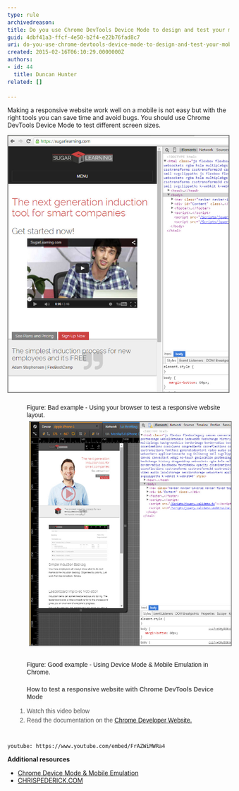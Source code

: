 ```yaml
---
type: rule
archivedreason: 
title: Do you use Chrome DevTools Device Mode to design and test your mobile views?
guid: 4dbf41a3-ffcf-4e50-b2f4-e22b76fad8c7
uri: do-you-use-chrome-devtools-device-mode-to-design-and-test-your-mobile-views
created: 2015-02-16T06:10:29.0000000Z
authors:
- id: 44
  title: Duncan Hunter
related: []

---
```


Making a responsive website work well on a mobile is not easy but with the right tools you can save time and avoid bugs. You should use Chrome DevTools Device Mode to test different screen sizes.





 

<!--endintro-->


> 
![](bad-rules-testing-responsivewebsites.jpg)

<dl class="bad" style="margin:0px;line-height:17px;padding-top:10px;padding-bottom:10px;padding-left:20px;font-family:arial, helvetica, sans-serif;"><dd style="padding-bottom:7px;padding-left:1.7em;margin-top:-2px;margin-left:0px;">Figure: Bad example - Using your browser to test a responsive website layout.<br><img alt="2015-02-16_17-44-01.jpg" src="2015-02-16_17-44-01.jpg" style="margin:5px;width:500px;height:510px;"><br></dd></dl><dl class="good" style="margin:0px;padding-top:10px;padding-bottom:10px;padding-left:20px;"><dd style="line-height:17px;padding-bottom:7px;padding-left:1.7em;font-family:arial, helvetica, sans-serif;margin-top:-2px;margin-left:0px;">Figure: Good example - Using Device Mode & Mobile Emulation in Chrome.</dd><ul><font color="#555555" face="arial, helvetica, sans-serif"> <strong>How to test a responsive website with Chrome DevTools Device Mode</strong> </font></ul><span style="line-height:21px;font-family:arial, helvetica, sans-serif;"><ol><li style="color:#555555;">Watch this video below</li><li style="color:#555555;">Read the documentation on the <a href="https://developer.chrome.com/devtools/docs/device-mode">Chrome Developer Website.</a></li></ol></span></dl>

`youtube: https://www.youtube.com/embed/FrAZWiMWRa4`
 


 **Additional resources** <font color="#555555"><span style="font-size:11px;"><br></span></font>
* [Chrome Device Mode & Mobile Emulation](https://developer.chrome.com/devtools/docs/device-mode)
* [CHRISPEDERICK.COM](http://chrispederick.com/work/web-developer/)
